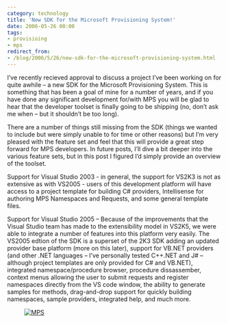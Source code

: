 ```yaml
---
category: technology
title: 'New SDK for the Microsoft Provisioning System!'
date: 2006-05-26 00:00
tags:
- provisioing
- mps
redirect_from:
- /blog/2006/5/26/new-sdk-for-the-microsoft-provisioning-system.html
---
```

I’ve recently recieved approval to discuss a project I’ve been working on for quite awhile – a new SDK for the Microsoft Provisioning System. This is something that has been a goal of mine for a number of years, and if you have done any significant development for/with MPS you will be glad to hear that the developer toolset is finally going to be shipping (no, don’t ask me when – but it shouldn’t be too long).

There are a number of things still missing from the SDK (things we wanted to include but were simply unable to for time or other reasons) but I’m very pleased with the feature set and feel that this will provide a great step forward for MPS developers.  In future posts, I’ll dive a bit deeper into the various feature sets, but in this post I figured I’d simply provide an overview of the toolset.

Support for Visual Studio 2003 - in general, the support for VS2K3 is not as extensive as with VS2005 - users of this development platform will have access to a project template for building C# providers, Intellisense for authoring MPS Namespaces and Requests, and some general template files.

Support for Visual Studio 2005 – Because of the improvements that the Visual Studio team has made to the extensibility model in VS2K5, we were able to integrate a number of features into this platform very easily. The VS2005 edtion of the SDK is a superset of the 2K3 SDK adding an updated provider base platform (more on this later), support for VB.NET providers (and other .NET languages – I’ve personally tested C++.NET and J# – although project templates are only provided for C# and VB.NET), integrated namespace/procedure browser, procedure dissassember, context menus allowing the user to submit requests and register namespaces directly from the VS code window, the ability to generate samples for methods, drag-and-drop support for quickly building namespaces, sample providers, integrated help, and much more.

<figure class="align-center">
  <a href="{{ site.url }}{{ site.baseurl }}/images/sdk01.jpg"><img src="{{ site.url }}{{ site.baseurl }}/images/sdk01.jpg" alt="MPS"></a>
</figure>
